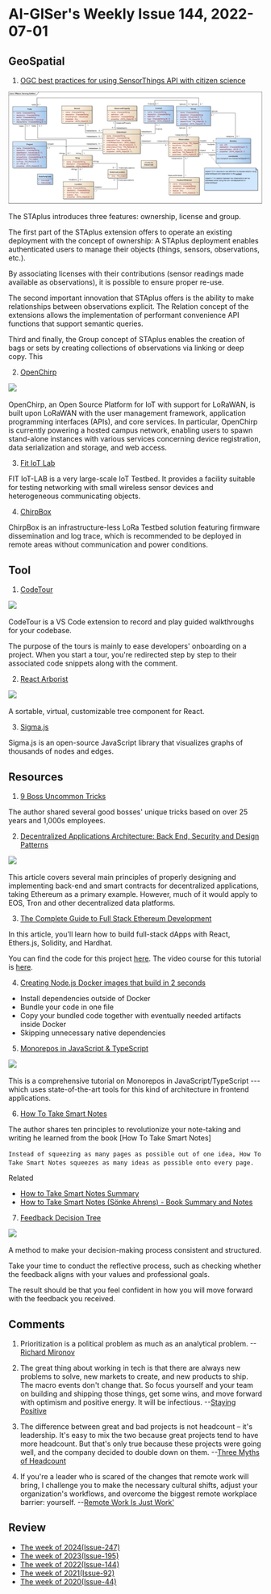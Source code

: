 # AI-GISer's Weekly Issue 144, 2022-07-01

## GeoSpatial

1. [OGC best practices for using SensorThings API with citizen science]()

![STAplus extension to Datastream](../../images/issue-144-1.jpg)

The STAplus introduces three features: ownership, license and group.

The first part of the STAplus extension offers to operate an existing deployment with the concept of ownership: A STAplus deployment enables authenticated users to manage their objects (things, sensors, observations, etc.).

By associating licenses with their contributions (sensor readings made available as observations), it is possible to ensure proper re-use.

The second important innovation that STAplus offers is the ability to make relationships between observations explicit. The Relation concept of the extensions allows the implementation of performant convenience API functions that support semantic queries.

Third and finally, the Group concept of STAplus enables the creation of bags or sets by creating collections of observations via linking or deep copy. This

2. [OpenChirp](https://openchirp.io/)

![](https://wise.ece.cmu.edu/img/projects/oc.png)

OpenChirp, an Open Source Platform for IoT with support for LoRaWAN, is built upon LoRaWAN with the user management framework, application programming interfaces (APIs), and core services. In particular, OpenChirp is currently powering a hosted campus network, enabling users to spawn stand-alone instances with various services concerning device registration, data serialization and storage, and web access.

3. [Fit IoT Lab](https://www.iot-lab.info/)

FIT IoT-LAB is a very large-scale IoT Testbed. It provides a facility suitable for testing networking with small wireless sensor devices and heterogeneous communicating objects.

4. [ChirpBox](https://chirpbox.github.io/)

ChirpBox is an infrastructure-less LoRa Testbed solution featuring firmware dissemination and log trace, which is recommended to be deployed in remote areas without communication and power conditions.

## Tool

1. [CodeTour](https://marketplace.visualstudio.com/items?itemName=vsls-contrib.codetour)

![](https://user-images.githubusercontent.com/116461/76165260-c6c00500-6112-11ea-9cda-0a6cb9b72e8f.gif)

CodeTour is a VS Code extension to record and play guided walkthroughs for your codebase.

The purpose of the tours is mainly to ease developers' onboarding on a project. When you start a tour, you're redirected step by step to their associated code snippets along with the comment.

2. [React Arborist](https://github.com/brimdata/react-arborist)

![](https://user-images.githubusercontent.com/3460638/131920177-c47c34e5-d3e3-4826-937d-b366f527cdfe.gif)

A sortable, virtual, customizable tree component for React.

3. [Sigma.js](https://github.com/jacomyal/sigma.js)

[](https://res.cloudinary.com/cpress/image/upload/w_1280,e_sharpen:60/ol6cepuzzlunx3wlrzdh.jpg)

Sigma.js is an open-source JavaScript library that visualizes graphs of thousands of nodes and edges.

## Resources

1. [9 Boss Uncommon Tricks](https://twitter.com/girdley/status/1524009155245182976)

The author shared several good bosses' unique tricks based on over 25 years and 1,000s employees.

2. [Decentralized Applications Architecture: Back End, Security and Design Patterns](https://www.freecodecamp.org/news/how-to-design-a-secure-backend-for-your-decentralized-application-9541b5d8bddb/)

![](https://cdn-media-1.freecodecamp.org/images/1*sd62aH6GGS1RoCR9t4QNyQ.png)

This article covers several main principles of properly designing and implementing back-end and smart contracts for decentralized applications, taking Ethereum as a primary example. However, much of it would apply to EOS, Tron and other decentralized data platforms.

3. [The Complete Guide to Full Stack Ethereum Development](https://www.freecodecamp.org/news/full-stack-ethereum-development/)

In this article, you'll learn how to build full-stack dApps with React, Ethers.js, Solidity, and Hardhat.

You can find the code for this project [here](https://github.com/dabit3/full-stack-ethereum). The video course for this tutorial is [here](https://www.youtube.com/watch?v=a0osIaAOFSE).

4. [Creating Node.js Docker images that build in 2 seconds](https://xmorse.xyz/blog/creating-node-js-docker-images-that-build-in-2-seconds-c428aec57fd44a9f93957bdf2ebf4f54)

- Install dependencies outside of Docker
- Bundle your code in one file
- Copy your bundled code together with eventually needed artifacts inside Docker
- Skipping unnecessary native dependencies

5. [Monorepos in JavaScript & TypeScript](https://www.robinwieruch.de/javascript-monorepos/?ck_subscriber_id=1664454795)

![](https://www.robinwieruch.de/static/9de5ad46d31b733396ec808c0e4fadd8/a9a89/monorepo-monolith.webp)

This is a comprehensive tutorial on Monorepos in JavaScript/TypeScript --- which uses state-of-the-art tools for this kind of architecture in frontend applications.

6. [How To Take Smart Notes](https://fortelabs.co/blog/how-to-take-smart-notes/)

The author shares ten principles to revolutionize your note-taking and writing he learned from the book [How To Take Smart Notes]

`Instead of squeezing as many pages as possible out of one idea, How To Take Smart Notes squeezes as many ideas as possible onto every page.`

Related

- [How to Take Smart Notes Summary](https://fourminutebooks.com/how-to-take-smart-notes-summary/)
- [How to Take Smart Notes (Sönke Ahrens) - Book Summary and Notes](https://aliabdaal.com/book-notes/how-to-take-smart-notes/)

7. [Feedback Decision Tree](https://hbr.org/2022/06/the-right-way-to-process-feedback)

![](https://hbr.org/resources/images/article_assets/2022/06/W220610_CONAWAY_FEEDBACK_DECISION_TREE_360-768x1199.png)

A method to make your decision-making process consistent and structured.

Take your time to conduct the reflective process, such as checking whether the feedback aligns with your values and professional goals.

The result should be that you feel confident in how you will move forward with the feedback you received.

## Comments

1. Prioritization is a political problem as much as an analytical problem.
   --[Richard Mironov](https://www.mironov.com/pri-politics/)

2. The great thing about working in tech is that there are always new problems to solve, new markets to create, and new products to ship. The macro events don't change that. So focus yourself and your team on building and shipping those things, get some wins, and move forward with optimism and positive energy. It will be infectious.
   --[Staying Positive](https://avc.com/2022/06/staying-positive-2/)

3. The difference between great and bad projects is not headcount – it's leadership. It's easy to mix the two because great projects tend to have more headcount. But that's only true because these projects were going well, and the company decided to double down on them.
   --[Three Myths of Headcount](https://twitter.com/pedroh96/status/1535361608431591427)

4. If you're a leader who is scared of the changes that remote work will bring, I challenge you to make the necessary cultural shifts, adjust your organization's workflows, and overcome the biggest remote workplace barrier: yourself.
   --[Remote Work Is Just Work'](https://fortune.com/2022/06/21/gitlab-ceo-remote-work-just-work-careers-success-leadership-pandemic-sid-sijbrandij/)

## Review

- [The week of 2024(Issue-247)](../2024/issue-247.md)
- [The week of 2023(Issue-195)](../2023/issue-195.md)
- [The week of 2022(Issue-144)](../2022/issue-144.md)
- [The week of 2021(Issue-92)](../2021/issue-92.md)
- [The week of 2020(Issue-44)](../2020/issue-44.md)
